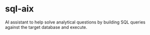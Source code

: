 # sql-aix
AI assistant to help solve analytical questions by building SQL queries against the target database and execute.
